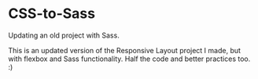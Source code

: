 # CSS-to-Sass
Updating an old project with Sass.

This is an updated version of the Responsive Layout project I made, but with flexbox and Sass functionality.
Half the code and better practices too. :)
